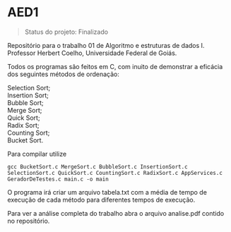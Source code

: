 # AED1
> Status do projeto: Finalizado

Repositório para o trabalho 01 de Algoritmo e estruturas de dados I.
Professor Herbert Coelho, Universidade Federal de Goiás.

Todos os programas são feitos em C, com inuito de demonstrar a eficácia dos seguintes métodos de ordenação:

Selection Sort;</br>
Insertion Sort;</br>
Bubble Sort;</br>
Merge Sort;</br>
Quick Sort;</br>
Radix Sort;</br>
Counting Sort;</br>
Bucket Sort.

Para compilar utilize

```
gcc BucketSort.c MergeSort.c BubbleSort.c InsertionSort.c SelectionSort.c QuickSort.c CountingSort.c RadixSort.c AppServices.c  GeradorDeTestes.c main.c -o main
```
O programa irá criar um arquivo tabela.txt com a média de tempo de execução de cada método para diferentes tempos de execução.

Para ver a análise completa do trabalho abra o arquivo analise.pdf contido no repositório.

